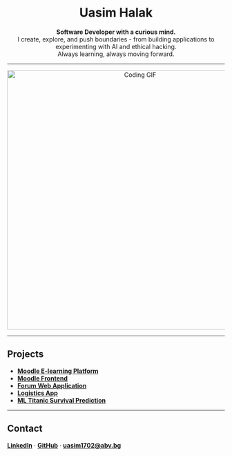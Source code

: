 <div align="center">

# Uasim Halak  

**Software Developer with a curious mind.**  
I create, explore, and push boundaries - from building applications to experimenting with AI and ethical hacking.  
Always learning, always moving forward.  

</div>

---

<div align="center">
<img src="https://media.giphy.com/media/EZr27ZbJwmjE9PGyLN/giphy.gif" width="600" alt="Coding GIF"/>
</div>

---

## Projects  

- **[Moodle E-learning Platform](https://github.com/Projects-A69/Moodle)**  
- **[Moodle Frontend](https://github.com/Projects-A69/Moodle-frontend)**  
- **[Forum Web Application](https://github.com/Projects-A69/Forum-app)**  
- **[Logistics App](https://github.com/Logistics-App-OOP/Logistics-App)**  
- **[ML Titanic Survival Prediction](https://github.com/uasim1702/ML-Titanic_Survival_-Prediction_project)**  

---

## Contact  

**[LinkedIn](http://linkedin.com/in/uasim-halak-69a266286)** · **[GitHub](https://github.com/uasim1702)** · **uasim1702@abv.bg**
